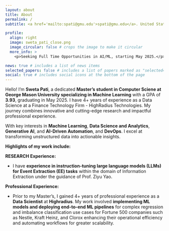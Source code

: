 ```yaml
---
layout: about
title: About
permalink: /
subtitle: <a href='mailto:spati@gmu.edu'>spati@gmu.edu</a>. United States

profile:
  align: right
  image: sweta_pati_close.png
  image_circular: false # crops the image to make it circular
  more_info: >
    <p>Seeking Full Time Opportunities in AI/ML, starting May 2025.</p>

news: true # includes a list of news items
selected_papers: false # includes a list of papers marked as "selected={true}"
social: true # includes social icons at the bottom of the page
---
```


Hello! I’m **Sweta Pati**, a dedicated **Master’s student in Computer Sciene at George Mason University specializing in Machine Learning** with a GPA of **3.93**, graduating in May 2025. I have 4+ years of experience as a Data Science at a Finance Technology Firm - HighRadius Technologies. My journey combines innovative and cutting-edge research and impactful professional experience.

With key interests in **Machine Learning**, **Data Science and Analytics**, **Generative AI**, and **AI-Driven Automation**, and **DevOps**. I excel at transforming unstructured data into actionable insights.

**Highlights of my work include:**

**RESEARCH Experience:**  
- I have **experience in instruction-tuning large language models (LLMs) for Event Extraction (EE) tasks** within the domain of Information Extraction under the guidance of  Prof. Ziyu Yao. 

**Professional Experience:**  
- Prior to my Master’s, I gained 4+ years of professional experience as a **Data Scientist** at **Highradius**. My work involved **implementing ML models and deploying end-to-end ML pipelines** for complex regression and imbalance classification use cases for Fortune 500 companies such as Nestle, Kraft Heinz, and Clorox enhancing their operational efficiency and automating workflows for greater scalability.